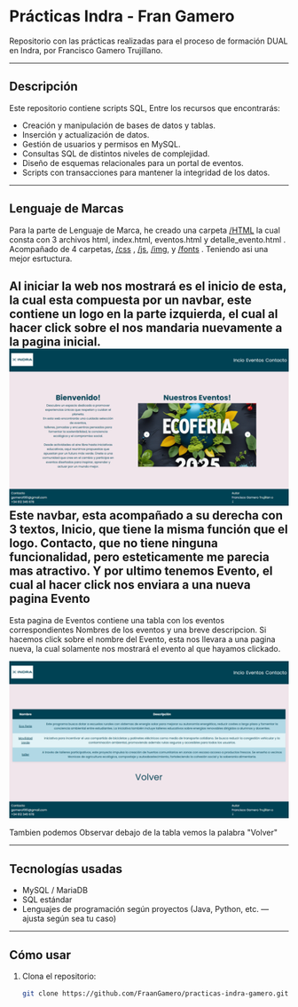 # Prácticas Indra - Fran Gamero

Repositorio con las prácticas realizadas para el proceso de formación DUAL en Indra, por Francisco Gamero Trujillano.

---

## Descripción

Este repositorio contiene scripts SQL, 
Entre los recursos que encontrarás:

- Creación y manipulación de bases de datos y tablas.
- Inserción y actualización de datos.
- Gestión de usuarios y permisos en MySQL.
- Consultas SQL de distintos niveles de complejidad.
- Diseño de esquemas relacionales para un portal de eventos.
- Scripts con transacciones para mantener la integridad de los datos.

---

## Lenguaje de Marcas

Para la parte de Lenguaje de Marca, he creado una carpeta [/HTML](html) la cual consta con 3 archivos html, index.html, eventos.html y detalle_evento.html . Acompañado de 4 carpetas, [/css](html/css) , [/js](html/js), [/img](html/img), y [/fonts](html/fonts) . Teniendo asi una mejor esrtuctura.

Al iniciar la web nos mostrará es el inicio de esta, la cual esta compuesta por un navbar, este contiene un logo en la parte izquierda, el cual al hacer click sobre el nos mandaria nuevamente a la pagina inicial.
![foto index](img/image.png)
Este navbar, esta acompañado a su derecha con 3 textos, Inicio, que tiene la misma función que el logo. Contacto, que no tiene ninguna funcionalidad, pero esteticamente me parecia mas atractivo. Y por ultimo tenemos Evento, el cual al hacer click nos enviara a una nueva pagina Evento
---

Esta pagina de Eventos contiene una tabla con los eventos correspondientes Nombres de los eventos y una breve descripcion.  Si hacemos click sobre el nombre del Evento, esta nos llevara a una pagina nueva, la cual solamente nos mostrará el evento al que hayamos clickado.


![foto index](img/image2.png)

Tambien podemos Observar debajo de la tabla vemos la palabra "Volver"

---



## Tecnologías usadas

- MySQL / MariaDB
- SQL estándar
- Lenguajes de programación según proyectos (Java, Python, etc. — ajusta según sea tu caso)

---

## Cómo usar

1. Clona el repositorio:

   ```bash
   git clone https://github.com/FraanGamero/practicas-indra-gamero.git
